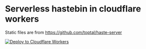 # Serverless hastebin in cloudflare workers
Static files are from https://github.com/toptal/haste-server

[![Deploy to Cloudflare Workers](https://deploy.workers.cloudflare.com/button)](https://deploy.workers.cloudflare.com/?url=https://github.com/Chebuya/hasteless)
